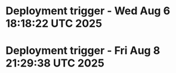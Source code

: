 # Deployment trigger - Wed Aug  6 18:18:22 UTC 2025
# Deployment trigger - Fri Aug  8 21:29:38 UTC 2025
